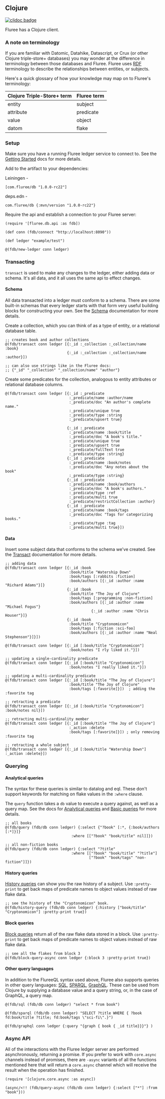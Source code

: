 ## Clojure

[![cljdoc badge](https://cljdoc.org/badge/com.fluree/db)](https://cljdoc.org/d/com.fluree/db/CURRENT)

Fluree has a Clojure client.

### A note on terminology

If you are familiar with Datomic, Datahike, Datascript, or Crux (or other Clojure triple-store+ databases) you may wonder at the difference in terminology between those databases and Fluree. Fluree uses [RDF](https://en.wikipedia.org/wiki/Resource_Description_Framework) terminology to describe the relationships between entities, or subjects.

Here's a quick glossary of how your knowledge may map on to Fluree's terminology:

Clojure Triple-Store+ term | Fluree term
-- | --
entity | subject
attribute | predicate
value | object
datom | flake

### Setup
Make sure you have a running Fluree ledger service to connect to. See the [Getting Started](/docs/1.0.0/getting-started/installation) docs for more details.

Add to the artifact to your dependencies:

Leiningen -

```all
[com.fluree/db "1.0.0-rc22"]
```

deps.edn -

```all
com.fluree/db {:mvn/version "1.0.0-rc22"}
```

Require the api and establish a connection to your Fluree server:

```all
(require '[fluree.db.api :as fdb])

(def conn (fdb/connect "http://localhost:8090"))

(def ledger "example/test")

@(fdb/new-ledger conn ledger)
```

### Transacting

`transact` is used to make any changes to the ledger, either adding data or schema. It's all data, and it all uses the same api to effect changes.

#### Schema

All data transacted into a ledger must conform to a schema. There are some built-in schemas that every ledger starts with that form very useful building blocks for constructing your own. See the [Schema](/docs/1.0.0/schema/overview) documentation for more details.

Create a collection, which you can think of as a type of entity, or a relational database table.

```all
;; creates book and author collections
@(fdb/transact conn ledger [{:_id :_collection :_collection/name :book}
                            {:_id :_collection :_collection/name :author}])

;; can also use strings like in the Fluree docs:
;; {"_id" "_collection" "_collection/name" "author"}
```

Create some predicates for the collection, analogous to entity attributes or relational database columns.

```all
@(fdb/transact conn ledger [{:_id :_predicate
                             :_predicate/name :author/name
                             :_predicate/doc "An author's complete name."
                             :_predicate/unique true
                             :_predicate/type :string
                             :_predicate/upsert true}

                            {:_id :_predicate
                             :_predicate/name :book/title
                             :_predicate/doc "A book's title."
                             :_predicate/unique true
                             :_predicate/upsert true
                             :_predicate/fullText true
                             :_predicate/type :string}
                            {:_id :_predicate
                             :_predicate/name :book/notes
                             :_predicate/doc "Any notes about the book"
                             :_predicate/type :string}
                            {:_id :_predicate
                             :_predicate/name :book/authors
                             :_predicate/doc "A book's authors."
                             :_predicate/type :ref
                             :_predicate/multi true
                             :_predicate/restrictCollection :author}
                            {:_id :_predicate
                             :_predicate/name :book/tags
                             :_predicate/doc "Tags for categorizing books."
                             :_predicate/type :tag
                             :_predicate/multi true}])

```

#### Data

Insert some subject data that conforms to the schema we've created. See the [Transact](/docs/1.0.0/transact) documentation for more details.

```all
;; adding data
@(fdb/transact conn ledger [{:_id :book
                             :book/title "Watership Down"
                             :book/tags [:rabbits :fiction]
                             :book/authors [{:_id :author :name "Richard Adams"}]}
                            {:_id :book
                             :book/title "The Joy of Clojure"
                             :book/tags [:programming :non-fiction]
                             :book/authors [{:_id :author :name "Michael Fogus"}
                                       {:_id :author :name "Chris Houser"}]}
                            {:_id :book
                             :book/title "Cryptonomicon"
                             :book/tags [:fiction :sci-foo]
                             :book/authors [{:_id :author :name "Neal Stephenson"}]}])

@(fdb/transact conn ledger [{:_id [:book/title "Cryptonomicon"]
                             :book/notes "I rly liked it."}])

;; updating a single-cardinality predicate
@(fdb/transact conn ledger [{:_id [:book/title "Cryptonomicon"]
                             :book/notes "I really liked it."}])

;; updating a multi-cardinality predicate
@(fdb/transact conn ledger [{:_id [:book/title "The Joy of Clojure"]
                             :book/title "The Joy of Clojure"
                             :book/tags [:favorite]}])  ; adding the :favorite tag

;; retracting a predicate
@(fdb/transact conn ledger [{:_id [:book/title "Cryptonomicon"] :book/notes nil}])

;; retracting multi-cardinality member
@(fdb/transact conn ledger [{:_id [:book/title "The Joy of Clojure"]
                             :_action :delete
                             :book/tags [:favorite]}]) ; only removing :favorite tag

;; retracting a whole subject
@(fdb/transact conn ledger [{:_id [:book/title "Watership Down"] :_action :delete}])

```

### Querying

#### Analytical queries

The syntax for these queries is similar to datalog and eql. These don't support keywords for matching on flake values in the `:where` clause.

The `query` function takes a `db` value to execute a query against, as well as a query map. See the docs for [Analytical queries](/docs/1.0.0/query/analytical-query) and [Basic queries](/docs/1.0.0/query/overview) for more details.

```all
;; all books
@(fdb/query (fdb/db conn ledger) {:select {"?book" [:*, {:book/authors [:*]}]}
                              :where [["?book" "book/title" nil]]})

;; all non-fiction books
@(fdb/query (fdb/db conn ledger) {:select "?title"
                              :where [["?book" "book/title" "?title"]
                                      ["?book" "book/tags" "non-fiction"]]})

```

#### History queries

[History queries](/docs/1.0.0/query/history-query) can show you the raw history of a subject. Use `:pretty-print` to get back maps of predicate names to object values instead of raw flake data.

```all
;; see the history of the "Cryptonomicon" book.
@(fdb/history-query (fdb/db conn ledger) {:history ["book/title" "Cryptonomicon"] :pretty-print true})
```

#### Block queries

[Block queries](/docs/1.0.0/query/block-query) return all of the raw flake data stored in a block. Use `:pretty-print` to get back maps of predicate names to object values instead of raw flake data.

```all
;; see all the flakes from block 3
@(fdb/block-query-async conn ledger {:block 3 :pretty-print true})
```

#### Other query languages

In addition to the FlureeQL syntax used above, Fluree also supports queries in other query languages: [SQL](/docs/1.0.0/query/sql), [SPARQL](/docs/1.0.0/query/sparql), [GraphQL](/docs/1.0.0/query/graphql). These can be used from Clojure by supplying a database value and a query string, or, in the case of GraphQL, a query map.

```all
@(fdb/sql (fdb/db conn ledger) "select * from book")

@(fdb/sparql (fdb/db conn ledger) "SELECT ?title WHERE { ?book fd:book/title ?title; fd:book/tags \"sci-fi\".}")

@(fdb/graphql conn ledger {:query "{graph { book { _id title}}}"} )

```

### Async API

All of the interactions with the Fluree ledger server are performed asynchronously, returning a promise. If you prefer to work with `core.async` channels instead of promises, there are `-async` variants of all the functions mentioned here that will return a `core.async` channel which will receive the result when the operation has finished.


```all
(require '[clojure.core.async :as async])

(async/<!! (fdb/query-async (fdb/db conn ledger) {:select ["*"] :from "book"}))
```
